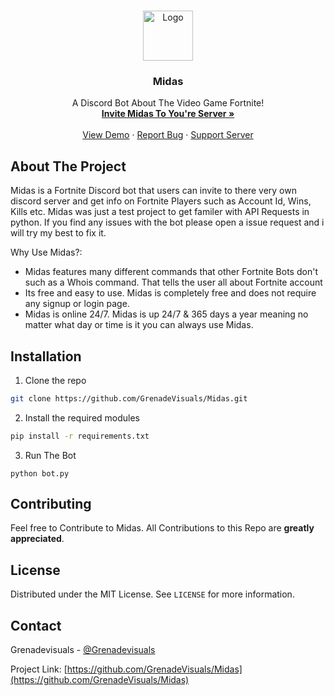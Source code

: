 
<!-- PROJECT LOGO -->
<br />
<p align="center">
  <a href="https://github.com/othneildrew/Best-README-Template">
    <img src="images/logo.png" alt="Logo" width="80" height="80">
  </a>

  <h3 align="center">Midas</h3>

  <p align="center">
    A Discord Bot About The Video Game Fortnite!
    <br />
    <a href="https://github.com/othneildrew/Best-README-Template"><strong>Invite Midas To You're Server »</strong></a>
    <br />
    <br />
    <a href="https://github.com/othneildrew/Best-README-Template">View Demo</a>
    ·
    <a href="https://github.com/othneildrew/Best-README-Template/issues">Report Bug</a>
    ·
    <a href="https://github.com/othneildrew/Best-README-Template/issues">Support Server</a>
  </p>
</p>

<!-- ABOUT THE PROJECT -->
## About The Project

Midas is a Fortnite Discord bot that users can invite to there very own discord server and get info on Fortnite Players such as Account Id, Wins, Kills etc. Midas was just a test project to get familer with API Requests in python. If you find any issues with the bot please open a issue request and i will try my best to fix it.

Why Use Midas?:
* Midas features many different commands that other Fortnite Bots don't such as a Whois command. That tells the user all about Fortnite account
* Its free and easy to use. Midas is completely free and does not require any signup or login page.
* Midas is online 24/7. Midas is up 24/7 & 365 days a year meaning no matter what day or time is it you can always use Midas.

## Installation

1. Clone the repo
```sh
git clone https://github.com/GrenadeVisuals/Midas.git
```
2. Install the required modules
```sh
pip install -r requirements.txt
```
3. Run The Bot
```PY
python bot.py
```

<!-- CONTRIBUTING -->
## Contributing

Feel free to Contribute to Midas. All Contributions to this Repo are **greatly appreciated**.

<!-- LICENSE -->
## License

Distributed under the MIT License. See `LICENSE` for more information.

<!-- CONTACT -->
## Contact

Grenadevisuals - [@Grenadevisuals](https://twitter.com/Grenadevisuals)

Project Link: [https://github.com/GrenadeVisuals/Midas](https://github.com/GrenadeVisuals/Midas)

<!-- MARKDOWN LINKS & IMAGES -->
<!-- https://www.markdownguide.org/basic-syntax/#reference-style-links -->
[contributors-shield]: https://img.shields.io/github/contributors/othneildrew/Best-README-Template.svg?style=flat-square
[contributors-url]: https://github.com/othneildrew/Best-README-Template/graphs/contributors
[forks-shield]: https://img.shields.io/github/forks/othneildrew/Best-README-Template.svg?style=flat-square
[forks-url]: https://github.com/othneildrew/Best-README-Template/network/members
[stars-shield]: https://img.shields.io/github/stars/othneildrew/Best-README-Template.svg?style=flat-square
[stars-url]: https://github.com/othneildrew/Best-README-Template/stargazers
[issues-shield]: https://img.shields.io/github/issues/othneildrew/Best-README-Template.svg?style=flat-square
[issues-url]: https://github.com/othneildrew/Best-README-Template/issues
[license-shield]: https://img.shields.io/github/license/othneildrew/Best-README-Template.svg?style=flat-square
[license-url]: https://github.com/othneildrew/Best-README-Template/blob/master/LICENSE.txt
[linkedin-shield]: https://img.shields.io/badge/-LinkedIn-black.svg?style=flat-square&logo=linkedin&colorB=555
[linkedin-url]: https://linkedin.com/in/othneildrew
[product-screenshot]: images/screenshot.png
